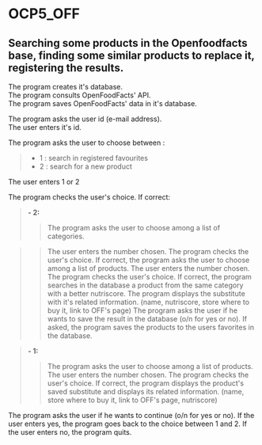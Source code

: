 # OCP5_OFF

## Searching some products in the Openfoodfacts base, finding some similar products to replace it, registering the results.

The program creates it's database.  
The program consults OpenFoodFacts' API.  
The program saves OpenFoodFacts' data in it's database.  

The program asks the user id (e-mail address).  
The user enters it's id.  

The program asks the user to choose between :   
>- 1 : search in registered favourites
>- 2 : search for a new product

The user enters 1 or 2  

The program checks the user's choice. If correct:   

>**- 2:**
>>The program asks the user to choose among a list of categories.

>>The user enters the number chosen.
>>The program checks the user's choice.
>>If correct, the program asks the user to choose among a list of products.
>>The user enters the number chosen.
>>The program checks the user's choice.
>>If correct, the program searches in the database a product from the same category with a better nutriscore.
>>The program displays the substitute with it's related information.
>>(name, nutriscore, store where to buy it, link to OFF's page)
>>The program asks the user if he wants to save the result in the database (o/n for yes or no).
>>If asked, the program saves the products to the users favorites in the database.
    
>**- 1:**
>>The program asks the user to choose among a list of products.
>>The user enters the number chosen.
>>The program checks the user's choice.
>>If correct, the program displays the product's saved substitute and displays its related information.
>>(name, store where to buy it, link to OFF's page, nutriscore)

The program asks the user if he wants to continue (o/n for yes or no).
If the user enters yes, the program goes back to the choice between 1 and 2.
If the user enters no, the program quits.
